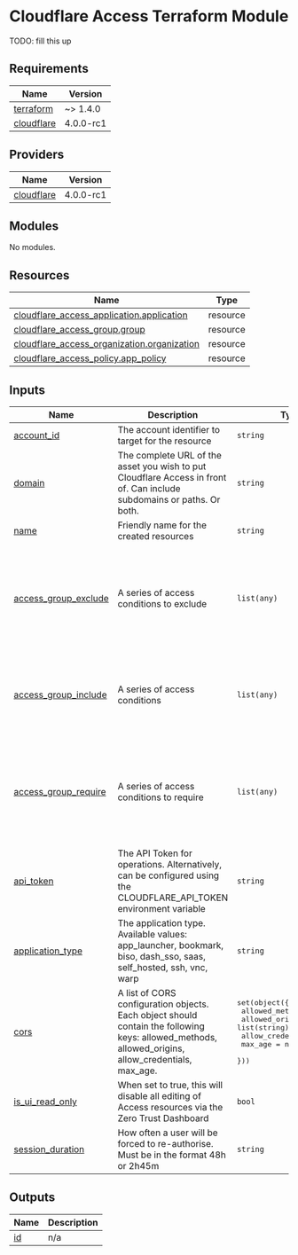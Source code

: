# Cloudflare Access Terraform Module 

TODO: fill this up

<!-- BEGIN_TF_DOCS -->
## Requirements

| Name | Version |
|------|---------|
| <a name="requirement_terraform"></a> [terraform](#requirement\_terraform) | ~> 1.4.0 |
| <a name="requirement_cloudflare"></a> [cloudflare](#requirement\_cloudflare) | 4.0.0-rc1 |

## Providers

| Name | Version |
|------|---------|
| <a name="provider_cloudflare"></a> [cloudflare](#provider\_cloudflare) | 4.0.0-rc1 |

## Modules

No modules.

## Resources

| Name | Type |
|------|------|
| [cloudflare_access_application.application](https://registry.terraform.io/providers/cloudflare/cloudflare/4.0.0-rc1/docs/resources/access_application) | resource |
| [cloudflare_access_group.group](https://registry.terraform.io/providers/cloudflare/cloudflare/4.0.0-rc1/docs/resources/access_group) | resource |
| [cloudflare_access_organization.organization](https://registry.terraform.io/providers/cloudflare/cloudflare/4.0.0-rc1/docs/resources/access_organization) | resource |
| [cloudflare_access_policy.app_policy](https://registry.terraform.io/providers/cloudflare/cloudflare/4.0.0-rc1/docs/resources/access_policy) | resource |

## Inputs

| Name | Description | Type | Default | Required |
|------|-------------|------|---------|:--------:|
| <a name="input_account_id"></a> [account\_id](#input\_account\_id) | The account identifier to target for the resource | `string` | n/a | yes |
| <a name="input_domain"></a> [domain](#input\_domain) | The complete URL of the asset you wish to put Cloudflare Access in front of. Can include subdomains or paths. Or both. | `string` | n/a | yes |
| <a name="input_name"></a> [name](#input\_name) | Friendly name for the created resources | `string` | n/a | yes |
| <a name="input_access_group_exclude"></a> [access\_group\_exclude](#input\_access\_group\_exclude) | A series of access conditions to exclude | `list(any)` | <pre>[<br>  {<br>    "email": [<br>      "test@gmail.com"<br>    ],<br>    "ip_list": [<br>      "127.0.0.1/32"<br>    ]<br>  }<br>]</pre> | no |
| <a name="input_access_group_include"></a> [access\_group\_include](#input\_access\_group\_include) | A series of access conditions | `list(any)` | <pre>[<br>  {<br>    "email": [<br>      "temp@gmail.com"<br>    ]<br>  }<br>]</pre> | no |
| <a name="input_access_group_require"></a> [access\_group\_require](#input\_access\_group\_require) | A series of access conditions to require | `list(any)` | <pre>[<br>  {<br>    "email": [<br>      "test@test.com"<br>    ],<br>    "ip_list": [<br>      "8.8.8.8/32"<br>    ]<br>  }<br>]</pre> | no |
| <a name="input_api_token"></a> [api\_token](#input\_api\_token) | The API Token for operations. Alternatively, can be configured using the CLOUDFLARE\_API\_TOKEN environment variable | `string` | `null` | no |
| <a name="input_application_type"></a> [application\_type](#input\_application\_type) | The application type. Available values: app\_launcher, bookmark, biso, dash\_sso, saas, self\_hosted, ssh, vnc, warp | `string` | `"self_hosted"` | no |
| <a name="input_cors"></a> [cors](#input\_cors) | A list of CORS configuration objects. Each object should contain the following keys: allowed\_methods, allowed\_origins, allow\_credentials, max\_age. | <pre>set(object({<br>    allowed_methods   = string<br>    allowed_origins   = list(string)<br>    allow_credentials = bool<br>    max_age           = number<br>  }))</pre> | `[]` | no |
| <a name="input_is_ui_read_only"></a> [is\_ui\_read\_only](#input\_is\_ui\_read\_only) | When set to true, this will disable all editing of Access resources via the Zero Trust Dashboard | `bool` | `false` | no |
| <a name="input_session_duration"></a> [session\_duration](#input\_session\_duration) | How often a user will be forced to re-authorise. Must be in the format 48h or 2h45m | `string` | `"24h"` | no |

## Outputs

| Name | Description |
|------|-------------|
| <a name="output_id"></a> [id](#output\_id) | n/a |
<!-- END_TF_DOCS -->